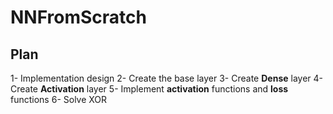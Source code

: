# NNFromScratch
## Plan
1- Implementation design 
2- Create the base layer 
3- Create **Dense** layer 
4- Create **Activation** layer 
5- Implement **activation** functions and **loss** functions 
6- Solve XOR 